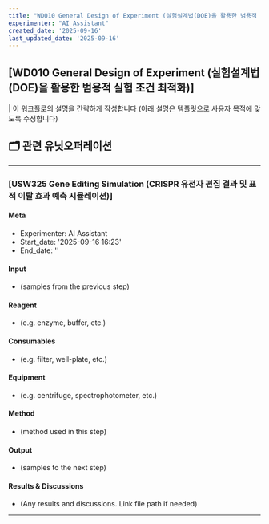 ```yaml
---
title: "WD010 General Design of Experiment (실험설계법(DOE)을 활용한 범용적 실험 조건 최적화)"
experimenter: "AI Assistant"
created_date: '2025-09-16'
last_updated_date: '2025-09-16'
---
```


## [WD010 General Design of Experiment (실험설계법(DOE)을 활용한 범용적 실험 조건 최적화)]
| 이 워크플로의 설명을 간략하게 작성합니다 (아래 설명은 템플릿으로 사용자 목적에 맞도록 수정합니다)

## 🗂️ 관련 유닛오퍼레이션

------------------------------------------------------------------------
### [USW325 Gene Editing Simulation (CRISPR 유전자 편집 결과 및 표적 이탈 효과 예측 시뮬레이션)]
#### Meta
- Experimenter: AI Assistant
- Start_date: '2025-09-16 16:23'
- End_date: ''
#### Input
- (samples from the previous step)
#### Reagent
- (e.g. enzyme, buffer, etc.)
#### Consumables
- (e.g. filter, well-plate, etc.)
#### Equipment
- (e.g. centrifuge, spectrophotometer, etc.)
#### Method
- (method used in this step)
#### Output
- (samples to the next step)
#### Results & Discussions
- (Any results and discussions. Link file path if needed)
------------------------------------------------------------------------

